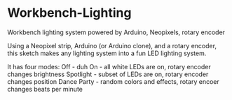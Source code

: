 # Workbench-Lighting
Workbench lighting system powered by Arduino, Neopixels, rotary encoder

Using a Neopixel strip, Arduino (or Arduino clone), and a rotary encoder, 
this sketch makes any lighting system into a fun LED lighting system.

It has four modes:
Off - duh
On - all white LEDs are on, rotary encoder changes brightness
Spotlight - subset of LEDs are on, rotary encoder changes position
Dance Party - random colors and effects, rotary encoer changes beats per minute
